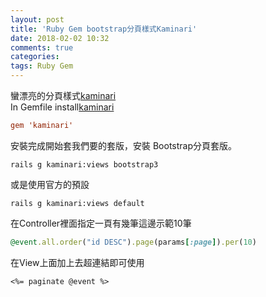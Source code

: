 ```yaml
---
layout: post
title: 'Ruby Gem bootstrap分頁樣式Kaminari'
date: 2018-02-02 10:32
comments: true
categories:
tags: Ruby Gem
---
```

蠻漂亮的分頁樣式[kaminari](https://github.com/kaminari/kaminari)<br>
In Gemfile install[kaminari](https://github.com/kaminari/kaminari)
```conf
gem 'kaminari'
```
安裝完成開始套我們要的套版，安裝 Bootstrap分頁套版。
```rconsole
rails g kaminari:views bootstrap3
```
或是使用官方的預設
```rconsole
rails g kaminari:views default
```
在Controller裡面指定一頁有幾筆這邊示範10筆
```rb
@event.all.order("id DESC").page(params[:page]).per(10)
```
在View上面加上去超連結即可使用
```erb
<%= paginate @event %>
```